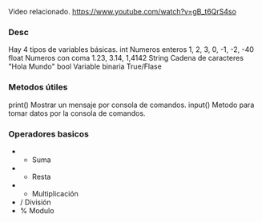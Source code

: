 Video relacionado.
https://www.youtube.com/watch?v=gB_t6QrS4so

### Desc
Hay 4 tipos de variables básicas.
int Numeros enteros 1, 2, 3, 0, -1, -2, -40
float Numeros con coma 1.23, 3.14, 1,4142
String Cadena de caracteres "Hola Mundo"
bool Variable binaria True/Flase

### Metodos útiles
print() Mostrar un mensaje por consola de comandos.
input() Metodo para tomar datos por la consola de comandos.

### Operadores basicos
- + Suma
- - Resta
- * Multiplicación
- / División
- % Modulo